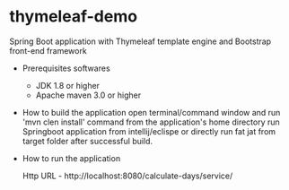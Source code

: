 # thymeleaf-demo
Spring Boot application with Thymeleaf template engine and Bootstrap front-end framework

- Prerequisites softwares
    - JDK 1.8 or higher
    - Apache maven 3.0 or higher

- How to build the application
   open terminal/command window and run 'mvn clen install' command from the application's home directory 
   run Springboot application from intellij/eclispe or directly run fat jat from target folder after successful build.

- How to run the application

    Http URL - http://localhost:8080/calculate-days/service/